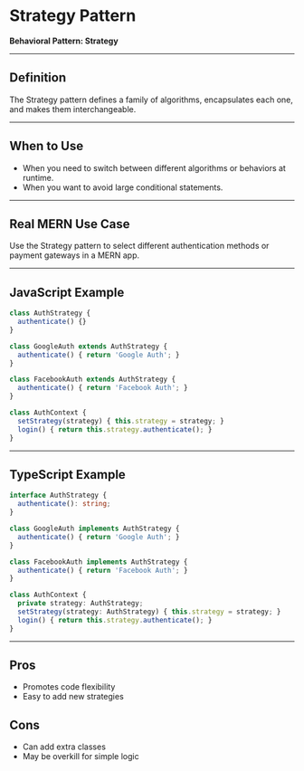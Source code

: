 # Strategy Pattern

**Behavioral Pattern: Strategy**

---

## Definition
The Strategy pattern defines a family of algorithms, encapsulates each one, and makes them interchangeable.

---

## When to Use
- When you need to switch between different algorithms or behaviors at runtime.
- When you want to avoid large conditional statements.

---

## Real MERN Use Case
Use the Strategy pattern to select different authentication methods or payment gateways in a MERN app.

---

## JavaScript Example
```js
class AuthStrategy {
  authenticate() {}
}

class GoogleAuth extends AuthStrategy {
  authenticate() { return 'Google Auth'; }
}

class FacebookAuth extends AuthStrategy {
  authenticate() { return 'Facebook Auth'; }
}

class AuthContext {
  setStrategy(strategy) { this.strategy = strategy; }
  login() { return this.strategy.authenticate(); }
}
```

---

## TypeScript Example
```ts
interface AuthStrategy {
  authenticate(): string;
}

class GoogleAuth implements AuthStrategy {
  authenticate() { return 'Google Auth'; }
}

class FacebookAuth implements AuthStrategy {
  authenticate() { return 'Facebook Auth'; }
}

class AuthContext {
  private strategy: AuthStrategy;
  setStrategy(strategy: AuthStrategy) { this.strategy = strategy; }
  login() { return this.strategy.authenticate(); }
}
```

---

## Pros
- Promotes code flexibility
- Easy to add new strategies

## Cons
- Can add extra classes
- May be overkill for simple logic